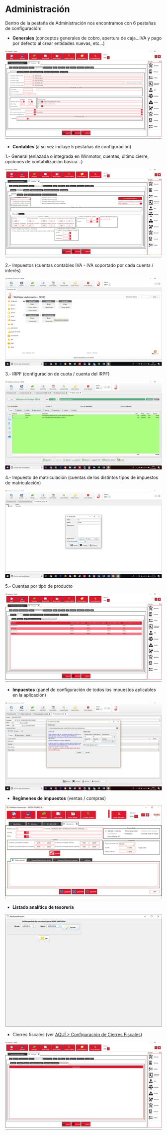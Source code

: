 # Administración

Dentro de la pestaña de Administración nos encontramos con 6 pestañas de configuración:

* **Generales** \(conceptos generales de cobro, apertura de caja...IVA y pago por defecto al crear entidades nuevas, etc...\)

![](../../../.gitbook/assets/image%20%28368%29.png)

* **Contables** \(a su vez incluye 5 pestañas de configuración\)

1.- General \(enlazada o integrada en Winmotor, cuentas, último cierre, opciones de contabilización básica...\)

![](../../../.gitbook/assets/image%20%28476%29.png)

2.- Impuestos \(cuentas contables IVA - IVA soportado por cada cuenta / interés\)

![](../../../.gitbook/assets/image%20%2817%29.png)

3.- IRPF \(configuración de cuota / cuenta del IRPF\)

![](../../../.gitbook/assets/image%20%28287%29.png)

4.- Impuesto de matriculación \(cuentas de los distintos tipos de impuestos de matriculación\)

![](../../../.gitbook/assets/image%20%2859%29.png)

5.- Cuentas por tipo de producto

![](../../../.gitbook/assets/image%20%28400%29.png)

* **Impuestos** \(panel de configuración de todos los impuestos aplicables en la aplicación\)

![](../../../.gitbook/assets/image%20%28106%29.png)

* **Regímenes de impuestos** \(ventas / compras\)

![](../../../.gitbook/assets/image%20%28151%29.png)

* **Listado analítico de tesorería**

![](../../../.gitbook/assets/image%20%28272%29.png)

* Cierres fiscales \(ver [AQUÍ &gt; Configuración de Cierres Fiscales](../../administracion/enlace-contable/cierres-fiscales.md)\)

![](../../../.gitbook/assets/image%20%28385%29.png)





